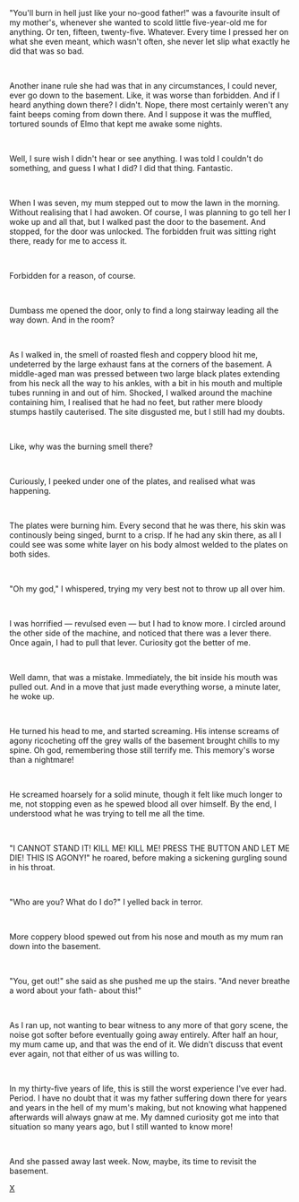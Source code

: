 "You'll burn in hell just like your no-good father!" was a favourite insult of my mother's, whenever she wanted to scold little five-year-old me for anything. Or ten, fifteen, twenty-five. Whatever. Every time I pressed her on what she even meant, which wasn't often, she never let slip what exactly he did that was so bad.

&#x200B;

Another inane rule she had was that in any circumstances, I could never, ever go down to the basement. Like, it was worse than forbidden. And if I heard anything down there? I didn't. Nope, there most certainly weren't any faint beeps coming from down there. And I suppose it was the muffled, tortured sounds of Elmo that kept me awake some nights.

&#x200B;

Well, I sure wish I didn't hear or see anything. I was told I couldn't do something, and guess I what I did? I did that thing. Fantastic.

&#x200B;

When I was seven, my mum stepped out to mow the lawn in the morning. Without realising that I had awoken. Of course, I was planning to go tell her I woke up and all that, but I walked past the door to the basement. And stopped, for the door was unlocked. The forbidden fruit was sitting right there, ready for me to access it. 

&#x200B;

Forbidden for a reason, of course.

&#x200B;

Dumbass me opened the door, only to find a long stairway leading all the way down. And in the room?

&#x200B;

As I walked in, the smell of roasted flesh and coppery blood hit me, undeterred by the large exhaust fans at the corners of the basement. A middle-aged man was pressed between two large black plates extending from his neck all the way to his ankles, with a bit in his mouth and multiple tubes running in and out of him. Shocked, I walked around the machine containing him, I realised that he had no feet, but rather mere bloody stumps hastily cauterised. The site disgusted me, but I still had my doubts.

&#x200B;

Like, why was the burning smell there?

&#x200B;

Curiously, I peeked under one of the plates, and realised what was happening. 

&#x200B;

The plates were burning him. Every second that he was there, his skin was continously being singed, burnt to a crisp. If he had any skin there, as all I could see was some white layer on his body almost welded to the plates on both sides. 

&#x200B;

"Oh my god," I whispered, trying my very best not to throw up all over him.

&#x200B;

I was horrified — revulsed even — but I had to know more. I circled around the other side of the machine, and noticed that there was a lever there. Once again, I had to pull that lever. Curiosity got the better of me.

&#x200B;

Well damn, that was a mistake. Immediately, the bit inside his mouth was pulled out. And in a move that just made everything worse, a minute later, he woke up.

&#x200B;

He turned his head to me, and started screaming. His intense screams of agony ricocheting off the grey walls of the basement brought chills to my spine. Oh god, remembering those still terrify me. This memory's worse than a nightmare!

&#x200B;

He screamed hoarsely for a solid minute, though it felt like much longer to me, not stopping even as he spewed blood all over himself. By the end,  I understood what he was trying to tell me all the time.

&#x200B;

"I CANNOT STAND IT! KILL ME! KILL ME! PRESS THE BUTTON AND LET ME DIE! THIS IS AGONY!" he roared, before making a sickening gurgling sound in his throat. 

&#x200B;

"Who are you? What do I do?" I yelled back in terror.

&#x200B;

More coppery blood spewed out from his nose and mouth as my mum ran down into the basement.

&#x200B;

"You, get out!" she said as she pushed me up the stairs. "And never breathe a word about your fath- about this!"

&#x200B;

As I ran up, not wanting to bear witness to any more of that gory scene, the noise got softer before eventually going away entirely. After half an hour, my mum came up, and that was the end of it. We didn't discuss that event ever again, not that either of us was willing to.

&#x200B;

In my thirty-five years of life, this is still the worst experience I've ever had. Period. I have no doubt that it was my father suffering down there for years and years in the hell of my mum's making, but not knowing what happened afterwards will always gnaw at me. My damned curiosity got me into that situation so many years ago, but I still wanted to know more!

&#x200B;

And she passed away last week. Now, maybe, its time to revisit the basement. 

[X](https://reddit.com/r/NightbringerWrites)